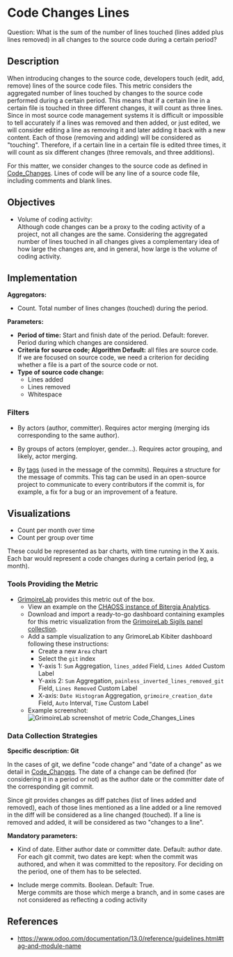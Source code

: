 # Code Changes Lines

Question: What is the sum of the number of lines touched (lines added plus lines removed) in all changes to the source code during a certain period?


## Description

When introducing changes to the source code, developers touch
(edit, add, remove) lines of the source code files.
This metric considers the aggregated number of lines touched
by changes to the source code performed during a certain period.
This means that if a certain line in a certain file is touched
in three different changes, it will count as three lines.
Since in most source code management systems it is difficult
or impossible to tell accurately if a lines was removed and then
added, or just edited, we will consider editing a line as removing it
and later adding it back with a new content. Each of those
(removing and adding) will be considered as "touching".
Therefore, if a certain line in a certain file is edited three times,
it will count as six different changes (three removals,
and three additions).

For this matter, we consider changes to the source code as
defined in [Code_Changes](https://github.com/chaoss/wg-evolution/blob/master/metrics/Code_Changes.md). Lines of code will
be any line of a source code file, including comments and blank lines.


## Objectives

* Volume of coding activity:  
  Although code changes can be a proxy to the coding activity of a project,
  not all changes are the same. Considering the aggregated number of
  lines touched in all changes gives a complementary idea of how large
  the changes are, and in general, how large is the volume of coding
  activity.


## Implementation

**Aggregators:**
* Count. Total number of lines changes (touched) during the period.

**Parameters:**
* **Period of time:** Start and finish date of the period. Default: forever.  
    Period during which changes are considered.<br>
* **Criteria for source code; Algorithm Default:**  all files are source code.  
    If we are focused on source code, we need a criterion for deciding
    whether a file is a part of the source code or not.<br>
* **Type of source code change:**
    - Lines added
    - Lines removed
    - Whitespace 


### Filters

* By actors (author, committer). Requires actor merging
(merging ids corresponding to the same author).

* By groups of actors (employer, gender...). Requires actor grouping,
and likely, actor merging.

* By [tags](https://www.odoo.com/documentation/13.0/reference/guidelines.html#tag-and-module-name) (used in the message of the commits).
Requires a structure for the message of commits.
This tag can be used in an open-source project to communicate to every contributors
if the commit is, for example, a fix for a bug or an improvement of a feature.

## Visualizations

* Count per month over time
* Count per group over time

These could be represented as bar charts, with time running in the X axis.
Each bar would represent a code changes during a certain period (eg, a month).


### Tools Providing the Metric

* [GrimoireLab](https://chaoss.github.io/grimoirelab) provides this metric out of the box.
  - View an example on the [CHAOSS instance of Bitergia Analytics](https://chaoss.biterg.io/app/kibana#/dashboard/f13af0e0-18e5-11e9-ba47-d5cbef43f8d3).  
  - Download and import a ready-to-go dashboard containing examples for this metric visualization from the [GrimoireLab Sigils panel collection](https://chaoss.github.io/grimoirelab-sigils/chaoss-gmd-cde/lines_of_code_changed/).
  - Add a sample visualization to any GrimoreLab Kibiter dashboard following these instructions:
    * Create a new `Area` chart
    * Select the `git` index
    * Y-axis 1: `Sum` Aggregation, `lines_added` Field, `Lines Added` Custom Label
    * Y-axis 2: `Sum` Aggregation, `painless_inverted_lines_removed_git` Field, `Lines Removed` Custom Label
    * X-axis: `Date Histogram` Aggregation, `grimoire_creation_date` Field, `Auto` Interval, `Time` Custom Label
  - Example screenshot: ![GrimoireLab screenshot of metric Code_Changes_Lines](https://github.com/chaoss/wg-evolution/blob/master/metrics/images/code_changes_lines-GrimoireLab.png)


### Data Collection Strategies

**Specific description: Git**

In the cases of git, we define "code change" and "date of a change"
as we detail in [Code_Changes](https://github.com/chaoss/wg-evolution/blob/master/metrics/Code_Changes.md).
The date of a change can be defined (for considering it in a period or not)
as the author date or the committer date of the corresponding git commit.

Since git provides changes as diff patches (list of lines added and removed),
each of those lines mentioned as a line added or a line removed in the diff
will be considered as a line changed (touched).
If a line is removed and added, it will be considered as two "changes to a line".

__Mandatory parameters:__

* Kind of date. Either author date or committer date. Default: author date.  
    For each git commit, two dates are kept: when the commit was authored,
    and when it was committed to the repository.
    For deciding on the period, one of them has to be selected.<br>

* Include merge commits. Boolean. Default: True.  
    Merge commits are
    those which merge a branch, and in some cases are not considered as
    reflecting a coding activity

## References

* https://www.odoo.com/documentation/13.0/reference/guidelines.html#tag-and-module-name

